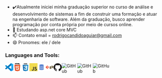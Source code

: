 - ✔️Atualmente iniciei minha graduação superior no curso de análise e desenvolvimento de sistemas a fim de construir uma formação e atuar na engenharia de software. Além da graduação, busco aprender programação por conta própria por meio de cursos online.
- 🌱 Estudando asp.net core MVC
- 📫 Contato email = rodrigocandidoaguiar@gmail.com
- 😄 Pronomes: ele / dele
### Languages and Tools:
<img align="left" alt="Visual Studio Code" width="26px" src="https://raw.githubusercontent.com/github/explore/80688e429a7d4ef2fca1e82350fe8e3517d3494d/topics/visual-studio-code/visual-studio-code.png" />
<img align="left" alt="HTML5" width="26px" src="https://raw.githubusercontent.com/github/explore/80688e429a7d4ef2fca1e82350fe8e3517d3494d/topics/html/html.png" />
<img align="left" alt="CSS3" width="26px" src="https://raw.githubusercontent.com/github/explore/80688e429a7d4ef2fca1e82350fe8e3517d3494d/topics/css/css.png" />
<img align="left" alt="JavaScript" width="26px" src="https://raw.githubusercontent.com/github/explore/80688e429a7d4ef2fca1e82350fe8e3517d3494d/topics/javascript/javascript.png" />
<img align="left" alt="SQL" width="26px" src="https://raw.githubusercontent.com/github/explore/80688e429a7d4ef2fca1e82350fe8e3517d3494d/topics/sql/sql.png" />
<img align="left" alt="Git" width="26px" src="https://raw.githubusercontent.com/github/explore/80688e429a7d4ef2fca1e82350fe8e3517d3494d/topics/git/git.png" />
<img align="left" alt="GitHub" width="26px" src="https://raw.githubusercontent.com/github/explore/78df643247d429f6cc873026c0622819ad797942/topics/github/github.png" />
<img align="left" alt="GitHub" width="50px" src="https://img.shields.io/badge/C%23-239120?style=for-the-badge&logo=c-sharp&logoColor=white"/>
<img align="left" alt="GitHub" width="50px" src="	https://img.shields.io/badge/SQLite-07405E?style=for-the-badge&logo=sqlite&logoColor=white"/>
<img align="left" alt="GitHub" width="60px" src="https://img.shields.io/badge/MySQL-00000F?style=for-the-badge&logo=mysql&logoColor=white"/>
